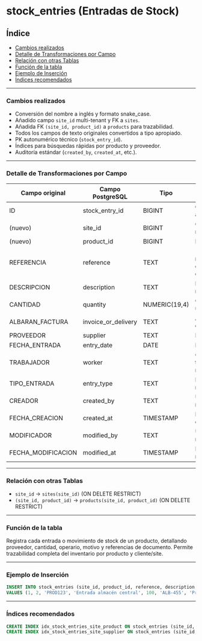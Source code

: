 # stock\_entries (Entradas de Stock)

## Índice

* [Cambios realizados](#cambios-realizados)
* [Detalle de Transformaciones por Campo](#detalle-de-transformaciones-por-campo)
* [Relación con otras Tablas](#relación-con-otras-tablas)
* [Función de la tabla](#función-de-la-tabla)
* [Ejemplo de Inserción](#ejemplo-de-inserción)
* [Índices recomendados](#índices-recomendados)

---

### Cambios realizados

* Conversión del nombre a inglés y formato snake\_case.
* Añadido campo `site_id` multi-tenant y FK a `sites`.
* Añadida FK `(site_id, product_id)` a `products` para trazabilidad.
* Todos los campos de texto originales convertidos a tipo apropiado.
* PK autonumérico técnico (`stock_entry_id`).
* Índices para búsquedas rápidas por producto y proveedor.
* Auditoría estándar (`created_by`, `created_at`, etc.).

---

### Detalle de Transformaciones por Campo

| Campo original      | Campo PostgreSQL      | Tipo          | Comentario                                  |
| ------------------- | --------------------- | ------------- | ------------------------------------------- |
| ID                  | stock\_entry\_id      | BIGINT        | Clave primaria autonumérica                 |
| (nuevo)             | site\_id              | BIGINT        | Cliente/tenant, multi-tenant                |
| (nuevo)             | product\_id           | BIGINT        | FK a `products`                             |
| REFERENCIA          | reference             | TEXT          | (Opcional) referencia duplicada si se desea |
| DESCRIPCION         | description           | TEXT          | Descripción del movimiento/entrada          |
| CANTIDAD            | quantity              | NUMERIC(19,4) | Cantidad de unidades entradas               |
| ALBARAN\_FACTURA    | invoice\_or\_delivery | TEXT          | Albarán o factura de la entrada             |
| PROVEEDOR           | supplier              | TEXT          | Proveedor                                   |
| FECHA\_ENTRADA      | entry\_date           | DATE          | Fecha de entrada                            |
| TRABAJADOR          | worker                | TEXT          | Operario o trabajador responsable           |
| TIPO\_ENTRADA       | entry\_type           | TEXT          | Motivo/Tipo de movimiento                   |
| CREADOR             | created\_by           | TEXT          | Usuario que registra                        |
| FECHA\_CREACION     | created\_at           | TIMESTAMP     | Fecha de creación del registro              |
| MODIFICADOR         | modified\_by          | TEXT          | Usuario que modifica                        |
| FECHA\_MODIFICACION | modified\_at          | TIMESTAMP     | Fecha de modificación                       |

---

### Relación con otras Tablas

* `site_id` → `sites(site_id)` (ON DELETE RESTRICT)
* `(site_id, product_id)` → `products(site_id, product_id)` (ON DELETE RESTRICT)

---

### Función de la tabla

Registra cada entrada o movimiento de stock de un producto, detallando proveedor, cantidad, operario, motivo y referencias de documento.
Permite trazabilidad completa del inventario por producto y cliente/site.

---

### Ejemplo de Inserción

```sql
INSERT INTO stock_entries (site_id, product_id, reference, description, quantity, invoice_or_delivery, supplier, entry_date, worker, entry_type, created_by)
VALUES (1, 2, 'PROD123', 'Entrada almacén central', 100, 'ALB-455', 'Proveedor S.A.', '2024-11-05', 'Luis García', 'compra', 'admin');
```

---

### Índices recomendados

```sql
CREATE INDEX idx_stock_entries_site_product ON stock_entries (site_id, product_id);
CREATE INDEX idx_stock_entries_site_supplier ON stock_entries (site_id, supplier);
```
